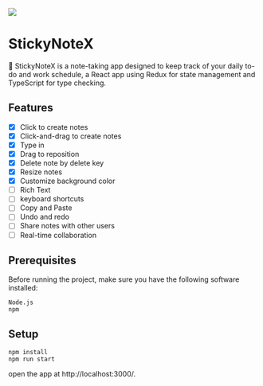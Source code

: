<a href="https://sm.ms/image/v5yZqgRsYoph21H" target="_blank"><img src="https://s2.loli.net/2023/04/11/v5yZqgRsYoph21H.png" ></a>

# StickyNoteX
📒 StickyNoteX is a note-taking app designed to keep track of your daily to-do and work schedule, a React app using Redux for state management and TypeScript for type checking.

## Features
- [x] Click to create notes
- [x] Click-and-drag to create notes
- [x] Type in
- [x] Drag to reposition
- [x] Delete note by delete key
- [x] Resize notes
- [x] Customize background color
- [ ] Rich Text
- [ ] keyboard shortcuts
- [ ] Copy and Paste
- [ ] Undo and redo
- [ ] Share notes with other users
- [ ] Real-time collaboration

## Prerequisites
Before running the project, make sure you have the following software installed:
```
Node.js
npm
```

## Setup
```
npm install
npm run start
```
open the app at http://localhost:3000/.

